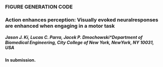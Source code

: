 ### FIGURE GENERATION CODE


### Action enhances perception:  Visually evoked neuralresponses are enhanced when engaging in a motor task
##### Jason J. Ki, Lucas C. Parra, Jacek P. Dmochowski*Department of Biomedical Engineering, City College of New York, NewYork, NY 10031, USA

#### In submission.
